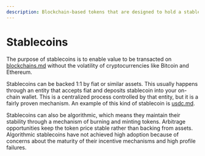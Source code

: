 ```yaml
---
description: Blockchain-based tokens that are designed to hold a stable value.
---
```


# Stablecoins

The purpose of stablecoins is to enable value to be transacted on [blockchains.md](../../blockchains.md "mention") without the volatility of cryptocurrencies like Bitcoin and Ethereum.

Stablecoins can be backed 1:1 by fiat or similar assets. This usually happens through an entity that accepts fiat and deposits stablecoin into your on-chain wallet. This is a centralized process controlled by that entity, but it is a fairly proven mechanism. An example of this kind of stablecoin is [usdc.md](usdc.md "mention").

Stablecoins can also be algorithmic, which means they maintain their stability through a mechanism of burning and minting tokens. Arbitrage opportunities keep the token price stable rather than backing from assets. Algorithmic stablecoins have not achieved high adoption because of concerns about the maturity of their incentive mechanisms and high profile failures.
